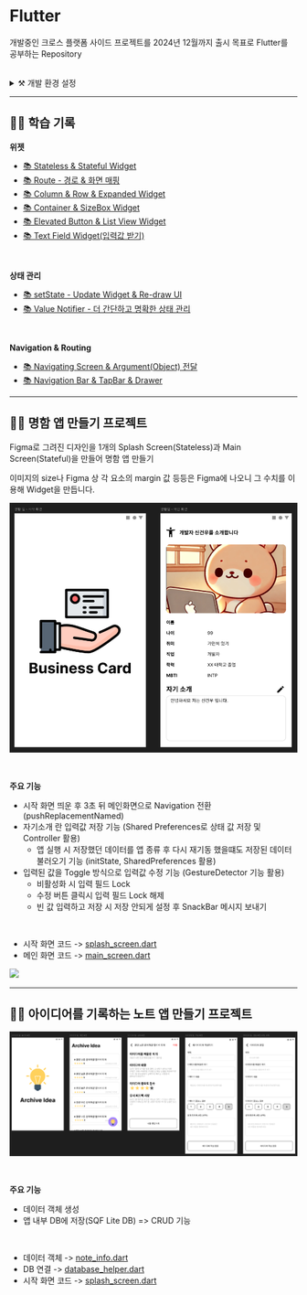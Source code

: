 # Flutter

개발중인 크로스 플랫폼 사이드 프로젝트를 2024년 12월까지 출시 목표로 Flutter를 공부하는 Repository

<br>

<details>
<summary>⚒️ 개발 환경 설정</summary>

### Flutter SDK Setting

[Flutter SDK 설치](https://docs.flutter.dev/get-started/install)

- 환경변수 설정 필요
- cmd -> flutter docker 체크리스트 확인

<br>

### Android SDK & Studio Setting

[Android Studio 설치](https://developer.android.com/studio?hl=ko)

[Visual Studio Tools (C++) 설치](https://visualstudio.microsoft.com/ko/downloads)

1. **설치 후 SDK Manager에서 Andriod SDK, Android API 34 추가**
2. **SDK Tools에서 아래 Tool 설치**
- Android Command Line Tools
- NDK
- Android SDK Build-Tools
- Android Emulator
- Android SDK Platform-Tools
- Inter x86 Emulator Accelerator (HAXM installer)

3. **위 과정 전부 수행 후 cmd에 flutter-doctor 실행**
- 만약 `Android license status unknown` 에러가 뜬다면 `flutter doctor --android-licenses` 실행
- 만약 `CocoaPods not installed`가 에러가 뜬다면
4. **Dart, Flutter Plugin 설치**

<br>

### Emulator Setting

1. Flutter Project 생성
2. Tools - Device Manager - '+' 버튼(Create a new Device)
3. Pixel & PlayStore 마크가 있는 Device 선택 후 Next
4. UpsideDownCake 설치 후 설치된 Release를 선택 후 Next
5. AVD Name 정하고 하단 Show Advanced Settings 진입
6. Internal Storage Size를 적당히 변경(ex: 30GB) 후 Finish를 클릭해 Emulator 생성
7. (선택) Android Studio Setting - emulator 검색 - Launch in a tool window 체크 해제 (Emulator를 독립적인 창에서 실행)

<br>

### IntelliJ Flutter 개발 환경 세팅

- Settings - SDK 검색 - Edit 눌러 Android SDK 설치 (ANDROID_SDK_ROOT 변수도 같이 설정 - SDK 경로)
- Flutter Plugin 설치
- Flutter SDK 설치 및 환경변수 설정
- Settings - Flutter 검색 - SDK 경로 설정
- Dark SDK 경로 지정 -> `/flutter-SDK-경로/bin/cache/dart-sdk`
- `flutter config --android-sdk [Android SDK 경로]` 입력
- `flutter doctor` 실행
- Tools - Android - Device Manager - Device 생성

<br>

### Flutter Dependency

- `flutter pub add [패키지 이름]`

</details>

---

## 👨‍💻 학습 기록

**위젯**

- [📚 Stateless & Stateful Widget](Desc/Widget/State/Stateless-Stateful.md)
- [📚 Route - 경로 & 화면 매핑](./Desc/Widget/Route/Route.md)
- [📚 Column & Row & Expanded Widget](Desc/Widget/Row-Column-Expanded/Column-Row-Expanded.md)
- [📚 Container & SizeBox Widget](./Desc/Widget/Container-SizeBox/Container-SizeBox.md)
- [📚 Elevated Button & List View Widget](./Desc/Widget/ElevateButton-ListView/ElevatedButton-ListView.md)
- [📚 Text Field Widget(입력값 받기)](./Desc/Widget/TextField/TextField.md)

<br>

**상태 관리**

- [📚 setState - Update Widget & Re-draw UI](./Desc/State/SetState/SetState.md)
- [📚 Value Notifier - 더 간단하고 명확한 상태 관리](./Desc/State/Value-Notifier/Value-Notifier.md)

<br>

**Navigation & Routing**

- [📚 Navigating Screen & Argument(Object) 전달](./Desc/Navigation/Navigator-Object/Navigator-Object.md)
- [📚 Navigation Bar & TapBar & Drawer](./Desc/Navigation/Barr-Drawer/Bar-Drawer.md)

---

## 👨‍💻 명함 앱 만들기 프로젝트

Figma로 그려진 디자인을 1개의 Splash Screen(Stateless)과 Main Screen(Stateful)을 만들어 명함 앱 만들기

이미지의 size나 Figma 상 각 요소의 margin 값 등등은 Figma에 나오니 그 수치를 이용해 Widget을 만듭니다.

![](./Desc/Card-Project/1.png)

<br>

**주요 기능**

- 시작 화면 띄운 후 3초 뒤 메인화면으로 Navigation 전환 (pushReplacementNamed)
- 자기소개 란 입력값 저장 기능 (Shared Preferences로 상태 값 저장 및 Controller 활용)
  - 앱 실행 시 저장했던 데이터를 앱 종류 후 다시 재기동 했을떄도 저장된 데이터 불러오기 기능 (initState, SharedPreferences 활용)
- 입력된 값을 Toggle 방식으로 입력값 수정 기능 (GestureDetector 기능 활용)
  - 비활성화 시 입력 필드 Lock
  - 수정 버튼 클릭시 입력 필드 Lock 해제
  - 빈 값 입력하고 저장 시 저장 안되게 설정 후 SnackBar 메시지 보내기

<br>

- 시작 화면 코드 -> [splash_screen.dart](./lib/card/splash_screen.dart)
- 메인 화면 코드 -> [main_screen.dart](./lib/card/main_screen.dart)

![](./Desc/Card-Project/card_app.gif)

---

## 👨‍💻 아이디어를 기록하는 노트 앱 만들기 프로젝트

![](./Desc/Idea-Project/1.png)

<br>

**주요 기능**

- 데이터 객체 생성
- 앱 내부 DB에 저장(SQF Lite DB) => CRUD 기능

<br>

- 데이터 객체 -> [note_info.dart](./lib/note/data/note_info.dart)
- DB 연결 -> [database_helper.dart](./lib/database/database_helper.dart)
- 시작 화면 코드 -> [splash_screen.dart](./lib/note/splash_screen.dart)